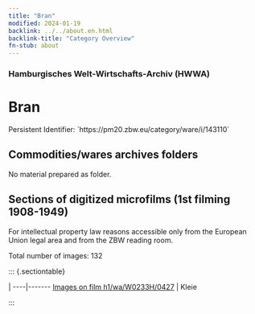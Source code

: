 ```yaml
---
title: "Bran"
modified: 2024-01-19
backlink: ../../about.en.html
backlink-title: "Category Overview"
fn-stub: about
---
```


### Hamburgisches Welt-Wirtschafts-Archiv (HWWA)

# Bran

<div class="hint">Persistent Identifier: `https://pm20.zbw.eu/category/ware/i/143110`</div>







## Commodities/wares archives folders





No material prepared as folder.



<a id="filmsections" />

## Sections of digitized microfilms (1st filming 1908-1949)

<p>For intellectual property law reasons accessible only from the European Union legal area and from the ZBW reading room.</p>



<p>Total number of images: 132</p>




::: {.sectiontable}

 | 
----|-------
<a class="btn" href="https://pm20.zbw.eu/film/h1/wa/W0233H/0427" rel="nofollow">Images on film h1/wa/W0233H/0427</a> | Kleie


:::
















